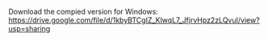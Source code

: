 Download the compied version for Windows: https://drive.google.com/file/d/1kbyBTCgIZ_KlwqL7_JfjrvHpz2zLQvuI/view?usp=sharing
